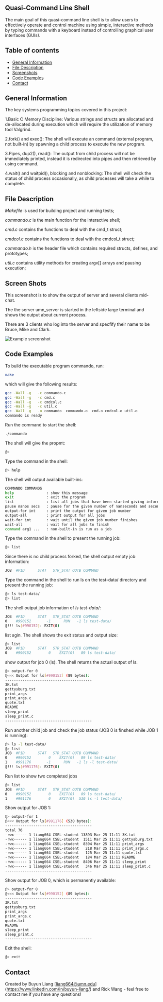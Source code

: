## Quasi-Command Line Shell
The main goal of this quasi-command line shell is to allow users to effectively operate and control machine using simple, interactive methods by typing commands with a keyboard instead of controlling graphical user interfaces (GUIs).

## Table of contents
* [General Information](#general-information)
* [File Description](#file-description)
* [Screenshots](#screen-shots)
* [Code Examples](#code-examples)
* [Contact](#contact)

## General Information

The key systems programming topics covered in this project:

1.Basic C Memory Discipline: Various strings and structs are allocated and de-allocated during execution which will require the utilization of memory tool Valgrind.

2.fork() and exec(): The shell will execute an command (external program, not built-in) by spawning a child process to execute the new program.

3.Pipes, dup2(), read(): The output from child process will not be immediately printed, instead it is redirected into pipes and then retrieved by using command.

4.wait() and waitpid(), blocking and nonblocking: The shell will check the status of child process occasionally, as child processes will take a while to complete.

## File Description
*Makefile* is used for building project and running tests;

*commando.c* is the main function for the interactive shell;

*cmd.c* contains the functions to deal with the cmd_t struct;

*cmdcol.c* contains the functions to deal with the cmdcol_t struct;

*commando.h* is the header file which contains required structs, defines, and prototypes;

*util.c* contains utility methods for creating argv[] arrays and pausing execution; 

## Screen Shots
This screenshot is to show the output of server and several clients mid-chat.

The the server umn_server is started in the leftside large terminal and shows the output about current process.

There are 3 clients who log into the server and specfify their name to be Bruce, Mike and Clark.

![Example screenshot](./screenshot.png)

## Code Examples
To build the executable program commando, run:
```bash
make
```
which will give the following results:
```bash
gcc -Wall -g   -c commando.c
gcc -Wall -g   -c cmd.c
gcc -Wall -g   -c cmdcol.c
gcc -Wall -g   -c util.c
gcc -Wall -g   -o commando  commando.o  cmd.o cmdcol.o util.o
commando is ready
```

Run the command to start the shell: 
```bash
./commando
```

The shell will give the propmt:
```bash
@>
```

Type the command in the shell: 
```bash
@> help
```
 
The shell will output available built-ins:
```bash
COMMANDO COMMANDS
help               : show this message
exit               : exit the program
list               : list all jobs that have been started giving information on each
pause nanos secs   : pause for the given number of nanseconds and seconds
output-for int     : print the output for given job number
output-all         : print output for all jobs
wait-for int       : wait until the given job number finishes
wait-all           : wait for all jobs to finish
command arg1 ...   : non-built-in is run as a job
```

Type the command in the shell to present the running job: 
```bash
@> list
```

Since there is no child process forked, the shell output empty job information:
```bash
JOB  #PID      STAT   STR_STAT OUTB COMMAND
```

Type the command in the shell to run ls on the test-data/ directory and present the running job: 
```bash
@> ls test-data/
@> list
```

The shell output job information of *ls test-data/*:
```bash
JOB  #PID      STAT   STR_STAT OUTB COMMAND
0    #990152       -1      RUN   -1 ls test-data/ 
@!!! ls[#990152]: EXIT(0)
```

list agin. The shell shows the exit status and output size:
```bash
@> list
JOB  #PID      STAT   STR_STAT OUTB COMMAND
0    #990152        0    EXIT(0)   89 ls test-data/ 
```
show output for job 0 (ls). The shell returns the actual output of ls.
```bash
@> output-for 0
@<<< Output for ls[#990152] (89 bytes):
----------------------------------------
3K.txt
gettysburg.txt
print_args
print_args.c
quote.txt
README
sleep_print
sleep_print.c
----------------------------------------
```

Run another child job and check the job status (JOB 0 is finshed while JOB 1 is running):
```bash
@> ls -l test-data/
@> list
JOB  #PID      STAT   STR_STAT OUTB COMMAND
0    #990152        0    EXIT(0)   89 ls test-data/ 
1    #991176       -1      RUN   -1 ls -l test-data/ 
@!!! ls[#991176]: EXIT(0)
```

Run list to show two completed jobs
```bash
@> list
JOB  #PID      STAT   STR_STAT OUTB COMMAND
0    #990152        0    EXIT(0)   89 ls test-data/ 
1    #991176        0    EXIT(0)  530 ls -l test-data/ 
```

Show output for JOB 1:
```bash
@> output-for 1
@<<< Output for ls[#991176] (530 bytes):
----------------------------------------
total 76
-rwx------ 1 liang664 CSEL-student 13893 Mar 25 11:11 3K.txt
-rwx------ 1 liang664 CSEL-student  1511 Mar 25 11:11 gettysburg.txt
-rwx------ 1 liang664 CSEL-student  8304 Mar 25 11:11 print_args
-rwx------ 1 liang664 CSEL-student   218 Mar 25 11:11 print_args.c
-rwx------ 1 liang664 CSEL-student   125 Mar 25 11:11 quote.txt
-rwx------ 1 liang664 CSEL-student   184 Mar 25 11:11 README
-rwx------ 1 liang664 CSEL-student  8496 Mar 25 11:11 sleep_print
-rwx------ 1 liang664 CSEL-student   346 Mar 25 11:11 sleep_print.c
----------------------------------------
```

Show output for JOB 0, which is permanently available:
```bash
@> output-for 0
@<<< Output for ls[#990152] (89 bytes):
----------------------------------------
3K.txt
gettysburg.txt
print_args
print_args.c
quote.txt
README
sleep_print
sleep_print.c
----------------------------------------
```

Exit the shell:
```bash
@> exit
```

 
## Contact
Created by Buyun Liang [liang664@umn.edu] (https://www.linkedin.com/in/buyun-liang/) and Rick Wang - feel free to contact me if you have any questions!

